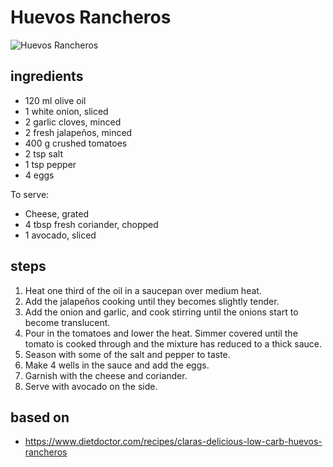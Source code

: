 # Huevos Rancheros

![Huevos Rancheros](https://recipes.ratcliffefamily.org/images/huevos-rancheros.png)

## ingredients

- 120 ml olive oil
- 1 white onion, sliced
- 2 garlic cloves, minced
- 2 fresh jalapeños, minced
- 400 g crushed tomatoes
- 2 tsp salt
- 1 tsp pepper
- 4 eggs

To serve:

- Cheese, grated
- 4 tbsp fresh coriander, chopped
- 1 avocado, sliced

## steps

1. Heat one third of the oil in a saucepan over medium heat.
2. Add the jalapeños cooking until they becomes slightly tender.
3. Add the onion and garlic, and cook stirring until the onions start to become translucent.
4. Pour in the tomatoes and lower the heat. Simmer covered until the tomato is cooked through and the mixture has reduced to a thick sauce.
5. Season with some of the salt and pepper to taste.
6. Make 4 wells in the sauce and add the eggs.
7. Garnish with the cheese and coriander.
8. Serve with avocado on the side.

## based on

- https://www.dietdoctor.com/recipes/claras-delicious-low-carb-huevos-rancheros
